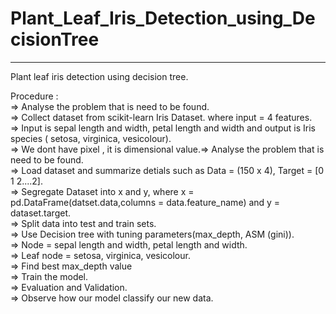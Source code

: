 # Plant_Leaf_Iris_Detection_using_DecisionTree
________________________________________________

Plant leaf iris detection using decision tree. 

Procedure :                                                                                                                           
=> Analyse the problem that is need to be found.                                                                                                                 
=> Collect dataset  from scikit-learn Iris Dataset. where input = 4 features.                                                                               
=> Input is sepal length and width, petal length and width  and output is Iris species ( setosa, virginica, vesicolour).                                         
=> We dont have pixel , it is dimensional value.=> Analyse the problem that is need to be found.                                                        
=> Load dataset and summarize detials such as Data = (150 x 4), Target = [0 1 2....2].                                                     
=> Segregate Dataset into x and y, where x = pd.DataFrame(datset.data,columns = data.feature_name) and y = dataset.target.                              
=> Split data into test and train sets.                                                                                                                          
=> Use Decision tree with tuning parameters(max_depth, ASM (gini)).                                                                                           
=> Node = sepal length and width, petal length and width.                                                                                                  
=> Leaf node = setosa, virginica, vesicolour.                                                                                                                  
=> Find best max_depth value                                                                                                                          
=> Train the model.                                                                                                                          
=> Evaluation and Validation.                                                                                                                          
=> Observe how our model classify our new data.                                                                                                                          
